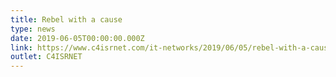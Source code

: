 ```yaml
---
title: Rebel with a cause
type: news
date: 2019-06-05T00:00:00.000Z
link: https://www.c4isrnet.com/it-networks/2019/06/05/rebel-with-a-cause/
outlet: C4ISRNET
---
```

